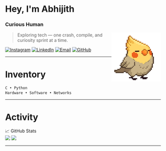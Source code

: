 
# Hey, I'm Abhijith  
### Curious Human

<img align="right" src="assets/my-birb/tiel.gif" width="160">

> Exploring tech — one crash, compile, and curiosity sprint at a time.

[![Instagram](https://img.shields.io/badge/Instagram-%23E4405F.svg?logo=Instagram&logoColor=white)](https://instagram.com/abhijithxr)
[![LinkedIn](https://img.shields.io/badge/LinkedIn-%230077B5.svg?logo=linkedin&logoColor=white)](https://linkedin.com/in/jithurx)
[![Email](https://img.shields.io/badge/Email-D14836?logo=gmail&logoColor=white)](mailto:abhijithxr@gmail.com)
[![GitHub](https://img.shields.io/github/followers/jithurx?label=follow&style=social)](https://github.com/jithurx)

---
# Inventory
```
C • Python
Hardware • Software • Networks
```
---

# Activity


<summary>📈 GitHub Stats</summary>
<img src="https://github-readme-stats.vercel.app/api?username=jithurx&theme=merko&hide_border=false&include_all_commits=true">
<img src="https://nirzak-streak-stats.vercel.app/?user=jithurx&theme=merko&hide_border=false">

---
